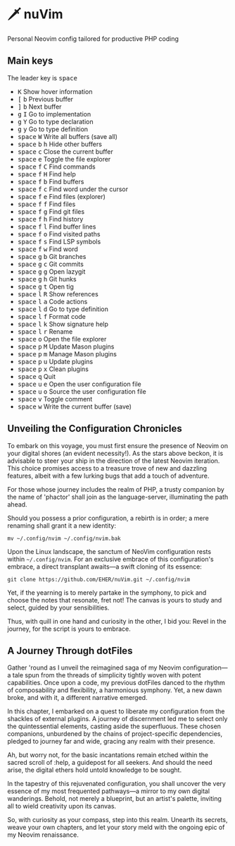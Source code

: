 # 🗡️  nuVim
Personal Neovim config tailored for productive PHP coding

## Main keys

The leader key is <kbd>space</kbd>

 - <kbd>K</kbd> Show hover information
 - <kbd>[</kbd> <kbd>b</kbd> Previous buffer
 - <kbd>]</kbd> <kbd>b</kbd> Next buffer
 - <kbd>g</kbd> <kbd>I</kbd> Go to implementation
 - <kbd>g</kbd> <kbd>Y</kbd> Go to type declaration
 - <kbd>g</kbd> <kbd>y</kbd> Go to type definition
 - <kbd>space</kbd> <kbd>W</kbd> Write all buffers (save all)
 - <kbd>space</kbd> <kbd>b</kbd> <kbd>h</kbd> Hide other buffers
 - <kbd>space</kbd> <kbd>c</kbd> Close the current buffer
 - <kbd>space</kbd> <kbd>e</kbd> Toggle the file explorer
 - <kbd>space</kbd> <kbd>f</kbd> <kbd>C</kbd> Find commands
 - <kbd>space</kbd> <kbd>f</kbd> <kbd>H</kbd> Find help
 - <kbd>space</kbd> <kbd>f</kbd> <kbd>b</kbd> Find buffers
 - <kbd>space</kbd> <kbd>f</kbd> <kbd>c</kbd> Find word under the cursor
 - <kbd>space</kbd> <kbd>f</kbd> <kbd>e</kbd> Find files (explorer)
 - <kbd>space</kbd> <kbd>f</kbd> <kbd>f</kbd> Find files
 - <kbd>space</kbd> <kbd>f</kbd> <kbd>g</kbd> Find git files
 - <kbd>space</kbd> <kbd>f</kbd> <kbd>h</kbd> Find history
 - <kbd>space</kbd> <kbd>f</kbd> <kbd>l</kbd> Find buffer lines
 - <kbd>space</kbd> <kbd>f</kbd> <kbd>o</kbd> Find visited paths
 - <kbd>space</kbd> <kbd>f</kbd> <kbd>s</kbd> Find LSP symbols
 - <kbd>space</kbd> <kbd>f</kbd> <kbd>w</kbd> Find word
 - <kbd>space</kbd> <kbd>g</kbd> <kbd>b</kbd> Git branches
 - <kbd>space</kbd> <kbd>g</kbd> <kbd>c</kbd> Git commits
 - <kbd>space</kbd> <kbd>g</kbd> <kbd>g</kbd> Open lazygit
 - <kbd>space</kbd> <kbd>g</kbd> <kbd>h</kbd> Git hunks
 - <kbd>space</kbd> <kbd>g</kbd> <kbd>t</kbd> Open tig
 - <kbd>space</kbd> <kbd>l</kbd> <kbd>R</kbd> Show references
 - <kbd>space</kbd> <kbd>l</kbd> <kbd>a</kbd> Code actions
 - <kbd>space</kbd> <kbd>l</kbd> <kbd>d</kbd> Go to type definition
 - <kbd>space</kbd> <kbd>l</kbd> <kbd>f</kbd> Format code
 - <kbd>space</kbd> <kbd>l</kbd> <kbd>k</kbd> Show signature help
 - <kbd>space</kbd> <kbd>l</kbd> <kbd>r</kbd> Rename
 - <kbd>space</kbd> <kbd>o</kbd> Open the file explorer
 - <kbd>space</kbd> <kbd>p</kbd> <kbd>M</kbd> Update Mason plugins
 - <kbd>space</kbd> <kbd>p</kbd> <kbd>m</kbd> Manage Mason plugins
 - <kbd>space</kbd> <kbd>p</kbd> <kbd>u</kbd> Update plugins
 - <kbd>space</kbd> <kbd>p</kbd> <kbd>x</kbd> Clean plugins
 - <kbd>space</kbd> <kbd>q</kbd> Quit
 - <kbd>space</kbd> <kbd>u</kbd> <kbd>e</kbd> Open the user configuration file
 - <kbd>space</kbd> <kbd>u</kbd> <kbd>o</kbd> Source the user configuration file
 - <kbd>space</kbd> <kbd>v</kbd> Toggle comment
 - <kbd>space</kbd> <kbd>w</kbd> Write the current buffer (save)

## Unveiling the Configuration Chronicles
To embark on this voyage, you must first ensure the presence of Neovim on your
digital shores (an evident necessity!). As the stars above beckon, it is
advisable to steer your ship in the direction of the latest Neovim iteration.
This choice promises access to a treasure trove of new and dazzling features,
albeit with a few lurking bugs that add a touch of adventure.

For those whose journey includes the realm of PHP, a trusty companion by the
name of 'phactor' shall join as the language-server, illuminating the path
ahead.

Should you possess a prior configuration, a rebirth is in order; a mere
renaming shall grant it a new identity:

```shell
mv ~/.config/nvim ~/.config/nvim.bak
```

Upon the Linux landscape, the sanctum of NeoVim configuration rests within
`~/.config/nvim`. For an exclusive embrace of this configuration's embrace, a
direct transplant awaits—a swift cloning of its essence:

```shell
git clone https://github.com/EHER/nuVim.git ~/.config/nvim
```

Yet, if the yearning is to merely partake in the symphony, to pick and choose
the notes that resonate, fret not! The canvas is yours to study and select,
guided by your sensibilities.

Thus, with quill in one hand and curiosity in the other, I bid you: Revel in
the journey, for the script is yours to embrace.

## A Journey Through dotFiles
Gather 'round as I unveil the reimagined saga of my Neovim configuration—a tale
spun from the threads of simplicity tightly woven with potent capabilities.
Once upon a code, my previous dotFiles danced to the rhythm of composability
and flexibility, a harmonious symphony. Yet, a new dawn broke, and with it, a
different narrative emerged.

In this chapter, I embarked on a quest to liberate my configuration from the
shackles of external plugins. A journey of discernment led me to select only
the quintessential elements, casting aside the superfluous. These chosen
companions, unburdened by the chains of project-specific dependencies, pledged
to journey far and wide, gracing any realm with their presence.

Ah, but worry not, for the basic incantations remain etched within the sacred
scroll of :help, a guidepost for all seekers. And should the need arise, the
digital ethers hold untold knowledge to be sought.

In the tapestry of this rejuvenated configuration, you shall uncover the very
essence of my most frequented pathways—a mirror to my own digital wanderings.
Behold, not merely a blueprint, but an artist's palette, inviting all to wield
creativity upon its canvas.

So, with curiosity as your compass, step into this realm. Unearth its secrets,
weave your own chapters, and let your story meld with the ongoing epic of my
Neovim renaissance.
